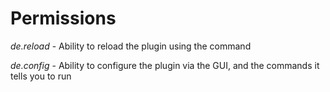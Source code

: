 # Permissions

_de.reload_ - Ability to reload the plugin using the command

_de.config_  - Ability to configure the plugin via the GUI, and the commands it tells you to run

